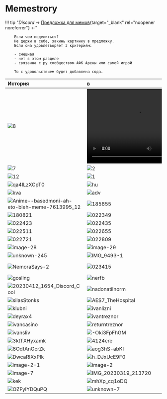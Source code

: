 # Memestrory

!!! tip "_Discord_ -> [Предложка для мемов](https://discord.gg/xjJavhAvv6){target="\_blank" rel="noopener noreferrer"} <-"

        Если чем поделиться?
        Не держи в себе, закинь картинку в предложку.
        Если она удовлетворяет 3 критериям:

        - смешная
        - нет в этом разделе
        - связанна с ру сообществом АФК Арены или самой игрой

        То с удовольствием будет добавлена сюда.

| История                                                                       | в                                                                                                          | мемах                                                |
| :---------------------------------------------------------------------------- | :--------------------------------------------------------------------------------------------------------- | :--------------------------------------------------- |
| ![8](../assets/images/meme/1.jpg)                                             | <video width="320" height="240" controls><source src="../../assets/vids/phil.webm" type="video/webm"></video> | ![4](../assets/images/meme/2.jpg)                    |
| ![7](../assets/images/meme/3.jpg)                                             | ![2](../assets/images/meme/4.jpg)                                                                          | ![3](../assets/images/meme/5.jpg)                    |
| ![12](../assets/images/meme/6.jpg)                                            | ![1](../assets/images/meme/7.jpg)                                                                          | ![6](../assets/images/meme/8.jpg)                    |
| ![qa4ILzXCpT0](../assets/images/meme/9.jpg)                                   | ![hu](../assets/images/meme/10.jpg)                                                                        | ![hu2](../assets/images/meme/11.jpg)                 |
| ![kva](../assets/images/meme/12.jpg)                                          | ![adv](../assets/images/meme/13.jpg)                                                                       | ![2355122_760x500-1](../assets/images/meme/14.jpg)   |
| ![Anime--basedmoni-ah-eto-bleh-meme-7613995_12](../assets/images/meme/15.jpg) | ![185855](../assets/images/meme/16.jpg)                                                                    | ![164047](../assets/images/meme/17.jpg)              |
| ![180821](../assets/images/meme/18.jpg)                                       | ![022349](../assets/images/meme/19.jpg)                                                                    | ![022405](../assets/images/meme/20.jpg)              |
| ![022423](../assets/images/meme/21.jpg)                                       | ![022435](../assets/images/meme/22.jpg)                                                                    | ![022453](../assets/images/meme/23.jpg)              |
| ![022511](../assets/images/meme/24.jpg)                                       | ![022655](../assets/images/meme/25.jpg)                                                                    | ![022711](../assets/images/meme/26.jpg)              |
| ![022721](../assets/images/meme/27.jpg)                                       | ![022809](../assets/images/meme/28.jpg)                                                                    | ![022912](../assets/images/meme/29.jpg)              |
| ![image-28](../assets/images/meme/30.jpg)                                     | ![image-29](../assets/images/meme/31.jpg)                                                                  | ![image-40](../assets/images/meme/32.jpg)            |
| ![unknown-245](../assets/images/meme/33.jpg)                                  | ![IMG_9493-1](../assets/images/meme/34.jpg)                                                                | ![NemoraSays-1](../assets/images/meme/35.jpg)        |
| ![NemoraSays-2](../assets/images/meme/36.jpg)                                 | ![023415](../assets/images/meme/37.jpg)                                                                    | ![IMG_20230603_105344](../assets/images/meme/38.jpg) |
| ![gosling](../assets/images/meme/39.jpg)                                      | ![nerfb](../assets/images/meme/40.jpg)                                                                     | ![vipftp](../assets/images/meme/41.jpg)              |
| ![20230412_1654_Discord_Cool](../assets/images/meme/42.jpg)                   | ![nadonatilnorm](../assets/images/meme/43.jpg)                                                             | ![clown34](../assets/images/meme/44.jpg)             |
| ![silasStonks](../assets/images/meme/45.jpg)                                  | ![AES7_TheHospital](../assets/images/meme/46.jpg)                                                          | ![tr_meme](../assets/images/meme/47.jpg)             |
| ![klubni](../assets/images/meme/48.jpg)                                       | ![ivanlizni](../assets/images/meme/49.jpg)                                                                 | ![ivancat](../assets/images/meme/50.jpg)             |
| ![deyrax4](../assets/images/meme/51.jpg)                                      | ![ivantreznor](../assets/images/meme/52.jpg)                                                               | ![deyradps](../assets/images/meme/53.jpg)            |
| ![ivancasino](../assets/images/meme/54.jpg)                                   | ![returntreznor](../assets/images/meme/55.jpg)                                                             | ![ivankick](../assets/images/meme/56.jpg)            |
| ![ivansliv](../assets/images/meme/57.jpg)                                     | ![-Oki3FpFhGM](../assets/images/meme/58.jpg)                                                               | ![1zaPUCOL25w](../assets/images/meme/59.jpg)         |
| ![3ktTXHyxamk](../assets/images/meme/60.jpg)                                  | ![4124ere](../assets/images/meme/61.jpg)                                                                   | ![4MlOulDphm0](../assets/images/meme/62.jpg)         |
| ![8OdtAnGcrZk](../assets/images/meme/63.jpg)                                  | ![aog3hS-abKI](../assets/images/meme/64.jpg)                                                               | ![bQrndakeAM8](../assets/images/meme/65.jpg)         |
| ![DwcaRIXxPIk](../assets/images/meme/66.jpg)                                  | ![h_DJxUcE9F0](../assets/images/meme/67.jpg)                                                               | ![IlX9rOYg_NU](../assets/images/meme/68.jpg)         |
| ![image-2-1](../assets/images/meme/69.jpg)                                    | ![image-2](../assets/images/meme/70.jpg)                                                                   | ![image-5](../assets/images/meme/71.jpg)             |
| ![image-7](../assets/images/meme/72.jpg)                                      | ![IMG_20230319_213720](../assets/images/meme/73.jpg)                                                       | ![K95JooQwVJI](../assets/images/meme/74.jpg)         |
| ![kek](../assets/images/meme/75.jpg)                                          | ![mhXp_cq1oDQ](../assets/images/meme/76.jpg)                                                               | ![ootG4rSIPkM](../assets/images/meme/77.jpg)         |
| ![OZFylYDQuPQ](../assets/images/meme/78.jpg)                                  | ![unknown-7](../assets/images/meme/79.jpg)                                                                 | ![w_vQPEBKRY4](../assets/images/meme/80.jpg)         |
